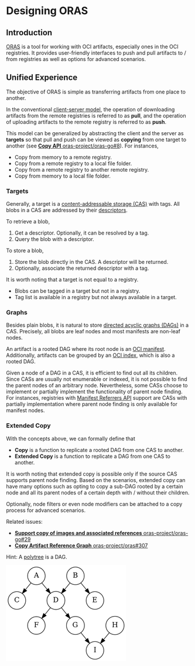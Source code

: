 # Designing ORAS

## Introduction

[ORAS](https://oras.land/) is a tool for working with OCI artifacts, especially ones in the OCI registries. It provides user-friendly interfaces to push and pull artifacts to / from registries as well as options for advanced scenarios.

## Unified Experience

The objective of ORAS is simple as transferring artifacts from one place to another.

In the conventional [client-server model](https://en.wikipedia.org/wiki/Client%E2%80%93server_model), the operation of downloading artifacts from the remote registries is referred to as **pull**, and the operation of uploading artifacts to the remote registry is referred to as **push**.

This model can be generalized by abstracting the client and the server as **targets** so that pull and push can be viewed as **copying** from one target to another (see [**Copy API** oras-project/oras-go#8](https://github.com/oras-project/oras-go/pull/8)). For instances,

- Copy from memory to a remote registry.
- Copy from a remote registry to a local file folder.
- Copy from a remote registry to another remote registry.
- Copy from memory to a local file folder.

### Targets

Generally, a target is a [content-addressable storage (CAS)](https://en.wikipedia.org/wiki/Content-addressable_storage) with tags. All blobs in a CAS are addressed by their [descriptors](https://github.com/opencontainers/image-spec/blob/main/descriptor.md).

To retrieve a blob,

1. Get a descriptor. Optionally, it can be resolved by a tag.
2. Query the blob with a descriptor.

To store a blob,

1. Store the blob directly in the CAS. A descriptor will be returned.
2. Optionally, associate the returned descriptor with a tag.

It is worth noting that a target is not equal to a registry.

- Blobs can be tagged in a target but not in a registry.
- Tag list is available in a registry but not always available in a target.

### Graphs

Besides plain blobs, it is natural to store [directed acyclic graphs (DAGs)](https://en.wikipedia.org/wiki/Directed_acyclic_graph) in a CAS. Precisely, all blobs are leaf nodes and most manifests are non-leaf nodes.

An artifact is a rooted DAG where its root node is an [OCI manifest](https://github.com/opencontainers/image-spec/blob/main/manifest.md). Additionally, artifacts can be grouped by an [OCI index](https://github.com/opencontainers/image-spec/blob/main/image-index.md), which is also a rooted DAG.

Given a node of a DAG in a CAS, it is efficient to find out all its children. Since CASs are usually not enumerable or indexed, it is not possible to find the parent nodes of an arbitrary node. Nevertheless, some CASs choose to implement or partially implement the functionality of parent node finding. For instances, registries with [Manifest Referrers API](https://github.com/oras-project/artifacts-spec/blob/main/manifest-referrers-api.md) support are CASs with partially implementation where parent node finding is only available for manifest nodes.

### Extended Copy

With the concepts above, we can formally define that

- **Copy** is a function to replicate a rooted DAG from one CAS to another.
- **Extended Copy** is a function to replicate a DAG from one CAS to another.

It is worth noting that extended copy is possible only if the source CAS supports parent node finding. Based on the scenarios, extended copy can have many options such as opting to copy a sub-DAG rooted by a certain node and all its parent nodes of a certain depth with / without their children.

Optionally, node filters or even node modifiers can be attached to a copy process for advanced scenarios.

Related issues:

- [**Support copy of images and associated references** oras-project/oras-go#29](https://github.com/oras-project/oras-go/issues/29)
- [**Copy Artifact Reference Graph** oras-project/oras#307](https://github.com/oras-project/oras/issues/307)

Hint: A [polytree](https://en.wikipedia.org/wiki/Polytree) is a DAG.

![polytree](media/polytree.png)

